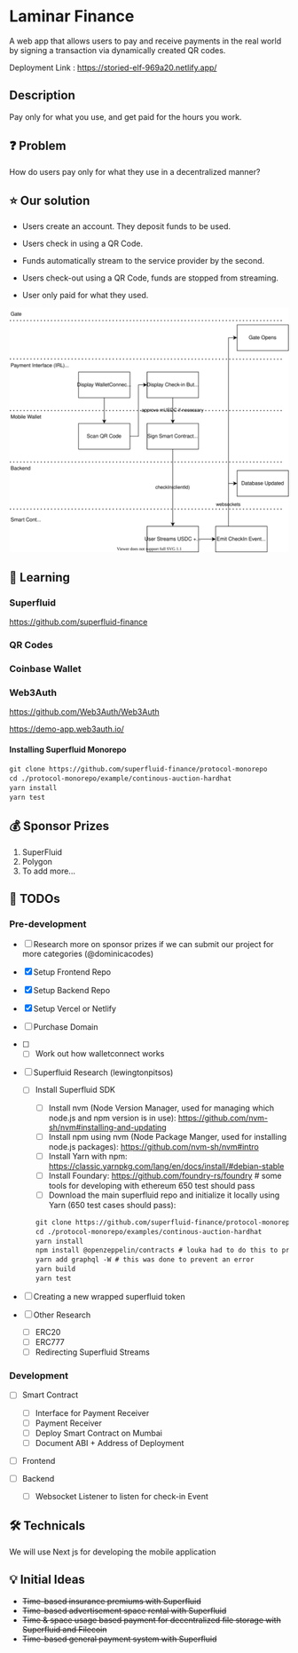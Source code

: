 # Laminar Finance

A web app that allows users to pay and receive payments in the real world by signing a transaction via dynamically created QR codes.

Deployment Link : https://storied-elf-969a20.netlify.app/

## Description

Pay only for what you use, and get paid for the hours you work.

## :question: Problem

How do users pay only for what they use in a decentralized manner?

## :star: Our solution

- Users create an account. They deposit funds to be used.

- Users check in using a QR Code.

- Funds automatically stream to the service provider by the second.

- Users check-out using a QR Code, funds are stopped from streaming.

- User only paid for what they used.

![overview](diagrams/userflows/overview.drawio.svg)

## :book: Learning

### Superfluid

<https://github.com/superfluid-finance>

### QR Codes

### Coinbase Wallet

### Web3Auth

<https://github.com/Web3Auth/Web3Auth>

<https://demo-app.web3auth.io/>

#### Installing Superfluid Monorepo

```txt
git clone https://github.com/superfluid-finance/protocol-monorepo
cd ./protocol-monorepo/example/continous-auction-hardhat
yarn install
yarn test
```

## 💰 Sponsor Prizes

1. SuperFluid
2. Polygon
3. To add more...

## :pencil: TODOs

### Pre-development

- [ ] Research more on sponsor prizes if we can submit our project for more categories (@dominicacodes)

- [x] Setup Frontend Repo
- [x] Setup Backend Repo
- [x] Setup Vercel or Netlify
- [ ] Purchase Domain
- [ ] - [ ] Work out how walletconnect works

- [ ] Superfluid Research (lewingtonpitsos)

  - [ ] Install Superfluid SDK

    - [ ] Install nvm (Node Version Manager, used for managing which node.js and npm version is in use): <https://github.com/nvm-sh/nvm#installing-and-updating>
    - [ ] Install npm using nvm (Node Package Manger, used for installing node.js packages): <https://github.com/nvm-sh/nvm#intro>
    - [ ] Install Yarn with npm: <https://classic.yarnpkg.com/lang/en/docs/install/#debian-stable>
    - [ ] Install Foundary: <https://github.com/foundry-rs/foundry> # some tools for developing with ethereum
          650 test should pass
    - [ ] Download the main superfluid repo and initialize it locally using Yarn (650 test cases should pass):

    ```txt
    git clone https://github.com/superfluid-finance/protocol-monorepo
    cd ./protocol-monorepo/examples/continous-auction-hardhat
    yarn install
    npm install @openzeppelin/contracts # louka had to do this to prevent import errors
    yarn add graphql -W # this was done to prevent an error
    yarn build
    yarn test
    ```

- [ ] Creating a new wrapped superfluid token

- [ ] Other Research
  - [ ] ERC20
  - [ ] ERC777
  - [ ] Redirecting Superfluid Streams

### Development

- [ ] Smart Contract
  - [ ] Interface for Payment Receiver
  - [ ] Payment Receiver
  - [ ] Deploy Smart Contract on Mumbai
  - [ ] Document ABI + Address of Deployment
- [ ] Frontend

- [ ] Backend
  - [ ] Websocket Listener to listen for check-in Event

## 🛠️ Technicals

We will use Next js for developing the mobile application

## :bulb: Initial Ideas

- ~~Time-based insurance premiums with Superfluid~~
- ~~Time-based advertisement space rental with Superfluid~~
- ~~Time & space usage based payment for decentralized file storage with Superfluid and Filecoin~~
- ~~Time-based general payment system with Superfluid~~
